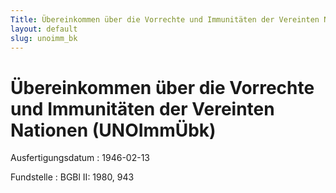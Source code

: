 ```yaml
---
Title: Übereinkommen über die Vorrechte und Immunitäten der Vereinten Nationen
layout: default
slug: unoimm_bk
---
```


# Übereinkommen über die Vorrechte und Immunitäten der Vereinten Nationen (UNOImmÜbk)

Ausfertigungsdatum
:   1946-02-13

Fundstelle
:   BGBl II: 1980, 943

